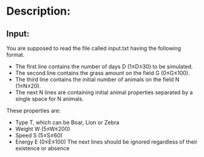 # Description:
## Input:
You are supposed to read the file called input.txt having the following format. 
- The first line contains the number of days D (1≤D≤30) to be simulated. 
- The second line contains the grass amount on the field G (0≤G≤100). 
- The third line contains the initial number of animals on the field N (1≤N≤20). 
- The next N lines are containing initial animal properties separated by a single space for N animals.

These properties are:
- Type T, which can be Boar, Lion or Zebra
- Weight W (5≤W≤200)
- Speed S (5≤S≤60)
- Energy E (0≤E≤100)
The next lines should be ignored regardless of their existence or absence

